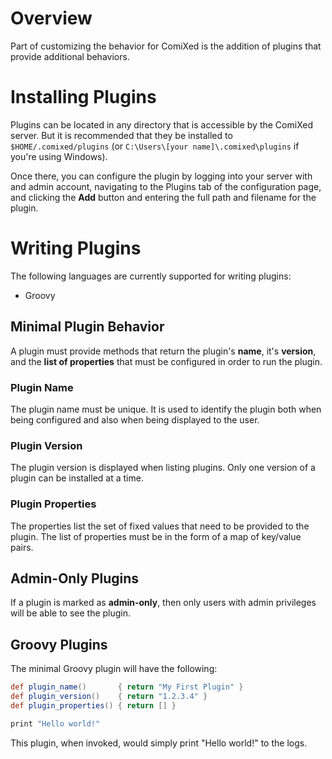 # Overview

Part of customizing the behavior for ComiXed is the addition of plugins
that provide additional behaviors.


# Installing Plugins

Plugins can be located in any directory that is accessible by the ComiXed
server. But it is recommended that they be installed to ```$HOME/.comixed/plugins```
(or ```C:\Users\[your name]\.comixed\plugins``` if you're using Windows).

Once there, you can configure the plugin by logging into your server with
and admin account, navigating to the Plugins tab of the configuration page,
and clicking the **Add** button and entering the full path and filename
for the plugin.


# Writing Plugins

The following languages are currently supported for writing plugins:
 * Groovy

## Minimal Plugin Behavior

A plugin must provide methods that return the plugin's **name**, it's
**version**, and the **list of properties** that must be configured
in order to run the plugin.

### Plugin Name

The plugin name must be unique. It is used to identify the plugin both
when being configured and also when being displayed to the user.

### Plugin Version

The plugin version is displayed when listing plugins. Only one version of
a plugin can be installed at a time.

### Plugin Properties

The properties list the set of fixed values that need to be provided to
the plugin. The list of properties must be in the form of a map of
key/value pairs.


## Admin-Only Plugins

If a plugin is marked as **admin-only**, then only users with admin
privileges will be able to see the plugin.


## Groovy Plugins

The minimal Groovy plugin will have the following:
```groovy
def plugin_name()       { return "My First Plugin" }
def plugin_version()    { return "1.2.3.4" }
def plugin_properties() { return [] }

print "Hello world!"
```

This plugin, when invoked, would simply print "Hello world!" to the logs.
